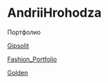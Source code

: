 # AndriiHrohodza
Портфолио

[Gipsolit](https://andriihrohodza.github.io/Gipsolit// "Автоматизированная Стукатурка Стен")

[Fashion_Portfolio](https://andriihrohodza.github.io/Fashion_Portfolio// "Fashion Portflio")

[Golden](https://andriihrohodza.github.io/Golden// "Golden")
